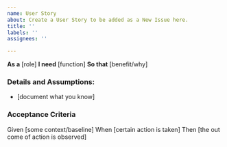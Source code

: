 ```yaml
---
name: User Story
about: Create a User Story to be added as a New Issue here.
title: ''
labels: ''
assignees: ''

---
```


**As a** [role]
**I need** [function]
**So that** [benefit/why]

### Details and Assumptions:
* [document what you know]

 ### Acceptance Criteria
Given [some context/baseline]
When [certain action is taken]
Then [the out come of action is observed]
